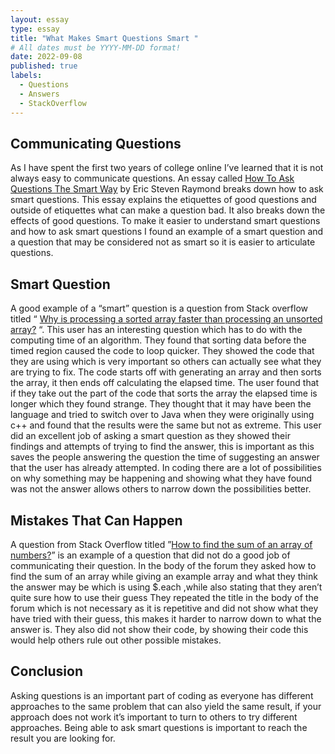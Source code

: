 ```yaml
---
layout: essay
type: essay
title: "What Makes Smart Questions Smart "
# All dates must be YYYY-MM-DD format!
date: 2022-09-08
published: true
labels:
  - Questions
  - Answers
  - StackOverflow
---
```




## Communicating Questions

  As I have spent the first two years of college online I’ve learned that it is not always easy to communicate questions. An essay called [How To Ask Questions The Smart Way](http://www.catb.org/esr/faqs/smart-questions.html) by Eric Steven Raymond breaks down how to ask smart questions. This essay explains the etiquettes of good questions and outside of etiquettes what can make a question bad. It also breaks down the effects of good questions. To make it easier to understand smart questions and how to ask smart questions I found an example of a smart question and a question that may be considered not as smart so it is easier to articulate questions. 

## Smart Question
A good example of a “smart” question is a question from Stack overflow titled “ [Why is processing a sorted array faster than processing an unsorted array?](https://stackoverflow.com/questions/11227809/why-is-processing-a-sorted-array-faster-than-processing-an-unsorted-array/16184827#16184827)
“. This user has an interesting question which has to do with the computing time of an algorithm. They found that sorting data before the timed region caused the code to loop quicker. They showed the code that they are using which is very important so others can actually see what they are trying to fix. The code starts off with generating an array and then sorts the array, it then ends off calculating the elapsed time. The user found that if they take out the part of the code that sorts the array the elapsed time is longer which they found strange. They thought that it may have been the language and tried to switch over to Java when they were originally using c++ and found that the results were the same but not as extreme. This user did an excellent job of asking a smart question as they showed their findings and attempts of trying to find the answer, this is important as this saves the people answering the question the time of suggesting an answer that the user has already attempted. In coding there are a lot of possibilities on why something may be happening and showing what they have found was not the answer allows others to narrow down the possibilities better. 

## Mistakes That Can Happen

A question from Stack Overflow titled ”[How to find the sum of an array of numbers?](https://stackoverflow.com/questions/1230233/how-to-find-the-sum-of-an-array-of-numbers)” is an example of a question that did not do a good job of communicating their question. In the body of the forum they asked how to find the sum of an array while giving an example array and what they think the answer may be which is using $.each ,while also stating that they aren’t quite sure how to use their guess They repeated the title in the body of the forum which is not necessary as it is repetitive and did not show what they have tried with their guess, this makes it harder to narrow down to what the answer is. They also did not show their code, by showing their code this would help others rule out other possible mistakes. 

## Conclusion

Asking questions is an important part of coding as everyone has different approaches to the same problem that can also yield the same result, if your approach does not work it’s important to turn to others to try different approaches. Being able to ask smart questions is important to reach the result you are looking for. 



